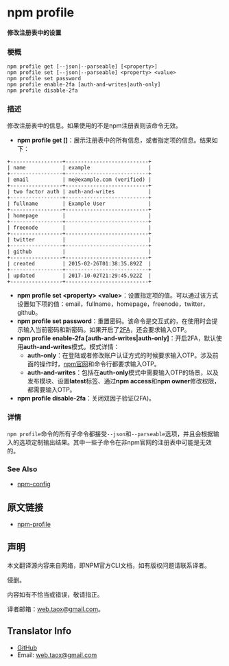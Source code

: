 # npm profile

**修改注册表中的设置**

### 梗概

```npm
npm profile get [--json|--parseable] [<property>]
npm profile set [--json|--parseable] <property> <value>
npm profile set password
npm profile enable-2fa [auth-and-writes|auth-only]
npm profile disable-2fa
```

### 描述

修改注册表中的信息。如果使用的不是npm注册表则该命令无效。

* **npm profile get [<property>]**：展示注册表中的所有信息，或者指定项的信息。结果如下：

```text
+-----------------+---------------------------+
| name            | example                   |
+-----------------+---------------------------+
| email           | me@example.com (verified) |
+-----------------+---------------------------+
| two factor auth | auth-and-writes           |
+-----------------+---------------------------+
| fullname        | Example User              |
+-----------------+---------------------------+
| homepage        |                           |
+-----------------+---------------------------+
| freenode        |                           |
+-----------------+---------------------------+
| twitter         |                           |
+-----------------+---------------------------+
| github          |                           |
+-----------------+---------------------------+
| created         | 2015-02-26T01:38:35.892Z  |
+-----------------+---------------------------+
| updated         | 2017-10-02T21:29:45.922Z  |
+-----------------+---------------------------+
```

* **npm profile set \<property> \<value>**：设置指定项的值。可以通过该方式设置如下项的值：email，fullname，homepage，freenode，twitter，github。
* **npm profile set password**：重置密码。该命令是交互式的，在使用时会提示输入当前密码和新密码。如果开启了[2FA](https://github.com/NinjiaHub/Tools-Tricks/blob/master/npm/documents/getting-started/npm%E4%B8%AD%E4%BD%BF%E7%94%A82FA)，还会要求输入OTP。
* **npm profile enable-2fa [auth-and-writes|auth-only]**：开启2FA，默认使用**auth-and-writes**模式。模式详情：
	* **auth-only**：在登陆或者修改账户认证方式的时候要求输入OTP。涉及前面的操作时，[npm官网](npmjs.com)和命令行都要求输入OTP。
	* **auth-and-writes**：包括在**auth-only**模式中需要输入OTP的场景，以及发布模块、设置**latest**标签、通过**npm access**和**npm owner**修改权限，都需要输入OTP。
* **npm profile disable-2fa**：关闭双因子验证(2FA)。

### 详情

`npm profile`命令的所有子命令都接受`--json`和`--parseable`选项，并且会根据输入的选项定制输出结果。其中一些子命令在非npm官网的注册表中可能是无效的。

### See Also

* [npm-config](https://NinjiaHub.github.io/NPM-CLI-Commands/docs/npm-dist-tag)

## 原文链接

* [npm-profile](https://docs.npmjs.com/cli/profile)

## 声明

本文翻译源内容来自网络，即NPM官方CLI文档，如有版权问题请联系译者。

侵删。

内容如有不恰当或错误，敬请指正。

译者邮箱：web.taox@gmail.com。

## Translator Info

* [GitHub](https://github.com/Tao-Quixote)
* Email: web.taox@gmail.com
